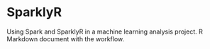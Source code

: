 # SparklyR
Using Spark and SparklyR in a machine learning analysis project. 
R Markdown document with the workflow.
